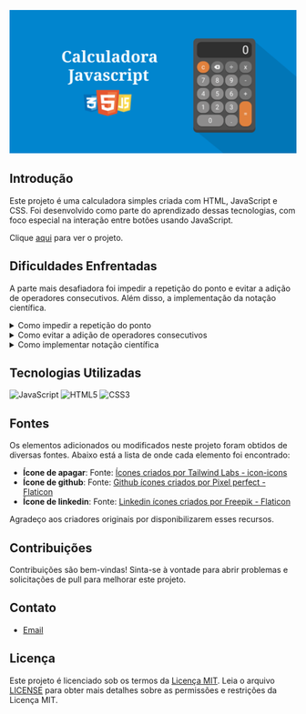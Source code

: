![Calculadora JavaScript](./imagens/Calculadora-JavaScript.png)

## Introdução

Este projeto é uma calculadora simples criada com HTML, JavaScript e CSS. Foi desenvolvido como parte do aprendizado dessas tecnologias, com foco especial na interação entre botões usando JavaScript.

Clique [aqui](https://brenolira01.github.io/Calculadora-Javascript/) para ver o projeto.

## Dificuldades Enfrentadas

A parte mais desafiadora foi impedir a repetição do ponto e evitar a adição de operadores consecutivos. Além disso, a implementação da notação científica.

<details>
  <summary>Como impedir a repetição do ponto</summary>
  
## Como impedir a repetição do ponto

Primeiro precisamos checar se já existe ponto na tela. Pra isso, vamos utilizar o método `includes()`.

Exemplo:

```javascript
tela.value.includes(".")
```

Em seguida vamos usar uma estrutura de controle `if` e `else`.

Exemplo:

```javascript
if (tela.value.includes(".")) {
    return; 
  } else {
    tela.value += ponto.innerText;
  }
```
O `return` serve para encerrar a execução da função, impedindo a inserção do ponto. E o ``else`` é pra caso o contrário o código segue normalmente.

Código completo:

```javascript
tela.value.includes(".")

if (tela.value.includes(".")) {
    return; 
  } else {
    tela.value += ponto.innerText;
  }
```
</details>

<details>

  <summary>Como evitar a adição de operadores consecutivos</summary>
  
## Como evitar a adição de operadores consecutivos

Pra isso vamos obter o último caractere da tela utilizando o método `slice()`.

```javascript
// Obtêm o último caractere.
let ultimoCaractere = tela.value.slice(-1);
```

 Em seguida, usamos o método `includes()` para verificar se ele é um operador.

```javascript
// verifica se ele é um operador.
let substituirOperador = "+-x÷".includes(ultimoCaractere);
```

Agora que temos o último caractere e sabemos se ele é um operador vamos usar a estrutura de controle`if` e `else` para permitir a substituição caso necessário.

Exemplo:

```javascript
if (substituirOperador) {
      tela.value = tela.value.slice(0, -1) + botao.innerText;
    } else {
      tela.value += botao.innerText;
    }
```
O trecho ``.slice(0, -1)`` seleciona todos os caracteres da String, exceto o último. É como se estivéssemos apagando o último caractere da tela. Em seguida o ``+ botao.innerText`` coloca um novo.

O ``else`` é pra caso o contrário o código segue normalmente.

Código completo:

```javascript
let ultimoCaractere = tela.value.slice(-1);

let substituirOperador = "+-x÷".includes(ultimoCaractere);

if (substituirOperador) {
      tela.value = tela.value.slice(0, -1) + botao.innerText;
    } else {
      tela.value += botao.innerText;
    }
```

</details>

<details>

  <summary>Como implementar notação científica</summary>
  
## Como implementar notação científica

<span style="color: lightblue;"></span>
Para aplicarmos a notação científica, é necessário definir um limite de tamanho para o resultado.

por exemplo:

Fazendo o calculo 9,6 x 3 = 28.799999999999997, temos o resultado de ``18 caracteres``. Para que o resultado não seja tão grande podemos usar uma estrutura de controle como `if` e `else`.

Vamos colocar um limite de ``10 caracteres``, quando ele for ultrapassado, sera feita a notação científica.

Mas antes precisamos converter o resultado do calculo para string para obtermos o seu tamanho utilizando `.toString()`. Assim podemos saber quantos caracteres tem o resultado.

Exemplo:

```javascript
let resultadoString = resultado.toString();
```

Agora vamos definir um limite de **10 caracteres**. Também utilizaremos o método `toFixed()` para formatar o resultado em uma casa decimal.

Exemplo:

```javascript
if (resultadoString.length > 10) {
      resultado = resultado.toFixed(1);
    }
```

Com isso, temos 9,6 x 3 = **28.8**

</details>

## Tecnologias Utilizadas

![JavaScript](https://img.shields.io/badge/javascript-%23323330.svg?style=for-the-badge&logo=javascript&logoColor=%23F7DF1E) ![HTML5](https://img.shields.io/badge/html5-%23E34F26.svg?style=for-the-badge&logo=html5&logoColor=white) ![CSS3](https://img.shields.io/badge/css3-%231572B6.svg?style=for-the-badge&logo=css3&logoColor=white)

## Fontes

Os elementos adicionados ou modificados neste projeto foram obtidos de diversas fontes. Abaixo está a lista de onde cada elemento foi encontrado:

- **Ícone de apagar**: Fonte: <a href="https://icon-icons.com/pt/icone/retrocesso/152694" title="retrocesso ícones">Ícones criados por Tailwind Labs - icon-icons</a>
- **Ícone de github**: Fonte: <a href="https://www.flaticon.com/br/icones-gratis/github" title="github ícones">Github ícones criados por Pixel perfect - Flaticon</a>
- **Ícone de linkedin**: Fonte: <a href="https://www.flaticon.com/br/icones-gratis/linkedin" title="linkedin ícones">Linkedin ícones criados por Freepik - Flaticon</a>

Agradeço aos criadores originais por disponibilizarem esses recursos.

## Contribuições

Contribuições são bem-vindas! Sinta-se à vontade para abrir problemas e solicitações de pull para melhorar este projeto.

## Contato

- [Email](mailto:franciscobrenolira@gmail.com)

## Licença

Este projeto é licenciado sob os termos da [Licença MIT](/LICENSE.txt).
Leia o arquivo [LICENSE](/LICENSE.txt) para obter mais detalhes sobre as permissões e restrições da Licença MIT.

